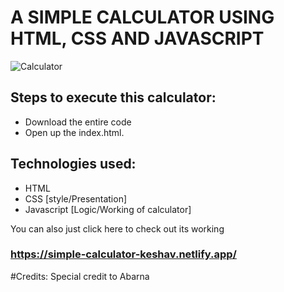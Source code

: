 # A SIMPLE CALCULATOR USING HTML, CSS AND JAVASCRIPT

![Calculator](https://user-images.githubusercontent.com/46344968/111139504-38912100-85a7-11eb-997f-0c8ba5cbd4b7.PNG)

## Steps to execute this calculator:
* Download the entire code
* Open up the index.html.

## Technologies used:
* HTML
* CSS [style/Presentation]
* Javascript [Logic/Working of calculator]

You can also just click here to check out its working

### https://simple-calculator-keshav.netlify.app/

#Credits:
Special credit to Abarna


